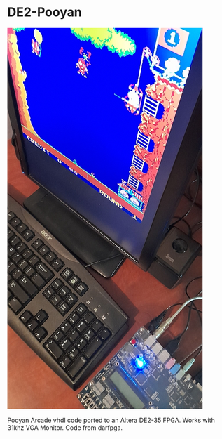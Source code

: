# DE2-Pooyan
![Model](DE2-Pooyan.jpg)

Pooyan Arcade vhdl code ported to an Altera DE2-35 FPGA. Works with 31khz VGA Monitor. Code from darfpga. 
